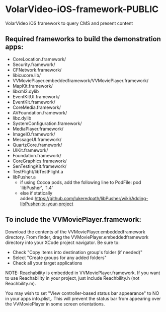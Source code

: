 VolarVideo-iOS-framework-PUBLIC
===============================

VolarVideo iOS framework to query CMS and present content

## Required frameworks to build the demonstration apps:
- CoreLocation.framework/
- Security.framework/
- CFNetwork.framework/
- libicucore.lib/
- VVMoviePlayer.embeddedframework/VVMoviePlayer.framework/
- MapKit.framework/
- libxml2.dylib
- EventKitUI.framework/
- EventKit.framework/
- CoreMedia.framework/
- AVFoundation.framework/
- libz.dylib
- SystemConfiguration.framework/
- MediaPlayer.framework/
- ImageIO.framework/
- MessageUI.framework/
- QuartzCore.framework/
- UIKit.framework/
- Foundation.framework/
- CoreGraphics.framework/
- SenTestingKit.framework/
- TestFlight/libTestFlight.a
- libPusher.a
    - if using Cocoa pods, add the following line to PodFile: pod 'libPusher', '1.4'
    - else if statically added:https://github.com/lukeredpath/libPusher/wiki/Adding-libPusher-to-your-project

## To include the VVMoviePlayer.framework:
Download the contents of the VVMoviePlayer.embeddedframework directory.  From finder, drag the VVMoviePlayer.embeddedframework directory into your XCode project navigator.  Be sure to:

- Check "Copy items into destination group's folder (if needed)" 
- Select "Create groups for any added folders"
- Check all your target applications

NOTE: Reachability is embedded in VVMoviePlayer.framework.   If you want to use Reachability in your project, just include Reachbility.h (not Reachbility.m).

You may wish to set "View controller-based status bar appearance" to NO in your apps info.plist,.  This will prevent the status bar from appearing over the VVMoviePlayer in some screen orientations.